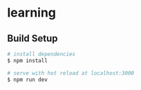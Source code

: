 # learning

## Build Setup

```bash
# install dependencies
$ npm install

# serve with hot reload at localhost:3000
$ npm run dev

